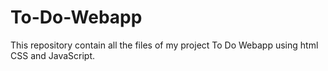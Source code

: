 # To-Do-Webapp
This repository contain all the files of my project To Do Webapp using html CSS and JavaScript.
